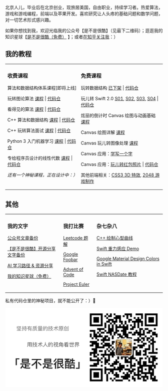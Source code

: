 北京人儿，毕业后在北京创业，现旅居美国，自由职业，持续学习者。热爱算法，游戏和游戏编程，前端以及苹果开发。喜欢研究让人头疼的基础问题和数学问题，对一切艺术形式感兴趣。

如果你想找到我，欢迎光临我的公众号【是不是很酷】（见最下二维码）；逛逛我的知识星球【[是不是很酷（免费）](https://t.zsxq.com/y7QJMna) 】；或者[在知乎关注我](https://www.zhihu.com/people/liuyubobobo)：）

## 我的教程

<table><tr>

<td valign="top">

### 收费课程

算法和数据结构体系课程[即将上线]

玩转图论算法 [课程](https://coding.imooc.com/class/370.html) \| [代码仓](https://github.com/liuyubobobo/Play-with-Graph-Algorithms)

看得见的算法 [课程](https://coding.imooc.com/class/138.html) \| [代码仓](https://github.com/liuyubobobo/Play-with-Algorithm-Visualization)

C++ 算法和数据结构 [课程](https://coding.imooc.com/class/71.html) \| [代码仓](https://github.com/liuyubobobo/Play-with-Algorithms)

C++ 玩转算法面试 [课程](https://github.com/liuyubobobo/Play-with-Algorithms) \| [代码仓](https://github.com/liuyubobobo/Play-with-Algorithm-Interview)

Python 3 入门机器学习 [课程](https://coding.imooc.com/class/169.html) \| [代码仓](https://github.com/liuyubobobo/Play-with-Machine-Learning-Algorithms)

专给程序员设计的线性代数 [课程](https://coding.imooc.com/class/260.html) \| [代码仓](https://github.com/liuyubobobo/Play-with-Linear-Algebra)

*还有一个神秘课程，正在设计中：）*

</td>

<td valign="top">

### 免费课程

玩转数据结构 [已下架](https://coding.imooc.com/class/207.html) \| [代码仓](https://github.com/liuyubobobo/Play-with-Data-Structures)

玩儿转 Swift 2.0 [S01](https://www.imooc.com/learn/635), [S02](https://www.imooc.com/learn/642), [S03](https://www.imooc.com/learn/663), [S04](https://www.imooc.com/learn/677) \| [代码仓](https://github.com/liuyubobobo/Play-with-Swift-2)

炫丽的倒计时 Canvas 绘图与动画基础 [课程](https://www.imooc.com/learn/133)

Canvas 绘图详解 [课程](https://www.imooc.com/learn/185)

Canvas 玩儿转图像处理 [课程](https://www.imooc.com/learn/476)

Canvas 应用：[学写一个字](https://www.imooc.com/learn/284)

Canvas 应用：[玩儿转红包照片](https://www.imooc.com/learn/601) \| [代码仓](https://github.com/liuyubobobo/Canvas-Red-Envelope-Photo)

其他前端相关：[CSS3 3D 特效](https://www.imooc.com/learn/77), [2048 游戏制作](https://www.imooc.com/learn/76)

</td>

</tr></table>

## 其他

<table><tr>

<td valign="top">

### 我的文字

[公众号文章备份](https://github.com/liuyubobobo/my-blog)

[【是不是很酷】开源分享文字备份](https://github.com/liuyubobobo/cool-open-sharings)

[AI 学习路径 & 资源分享](https://github.com/liuyubobobo/ai-learning-roadmap)

[我的知识星球（免费）](https://t.zsxq.com/y7QJMna)

</td>

<td valign="top">
  
### 我打比赛

[Leetcode 题解](https://github.com/liuyubobobo/Play-Leetcode)

[Google Foobar](https://github.com/liuyubobobo/My-Google-Foobar)

[Advent of Code](https://github.com/liuyubobobo/Play-Advent-of-Code)

[Project Euler](https://github.com/liuyubobobo/OJ-Project-Euler)

</td>

<td valign="top">
  
### 杂七杂八

[C++ 绘制心型曲线](https://github.com/liuyubobobo/heart-curve-cplusplus)

[Swift 重力感应 Demo](https://github.com/liuyubobobo/Swift-Force-Touch-Demos)

[Google Material Design Colors in Swift](https://github.com/liuyubobobo/Google-Material-Design-Color-in-Swift)

[Swift NASDate 教程](https://github.com/liuyubobobo/Swift-NSDate-Tutorial)

</td>

</tr></table>

私有代码仓里的神秘项目，就不能公开了：）👻

![qrcode](qrcode.png)